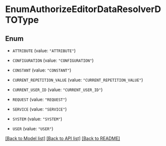 # EnumAuthorizeEditorDataResolverDTOType

## Enum


* `ATTRIBUTE` (value: `"ATTRIBUTE"`)

* `CONFIGURATION` (value: `"CONFIGURATION"`)

* `CONSTANT` (value: `"CONSTANT"`)

* `CURRENT_REPETITION_VALUE` (value: `"CURRENT_REPETITION_VALUE"`)

* `CURRENT_USER_ID` (value: `"CURRENT_USER_ID"`)

* `REQUEST` (value: `"REQUEST"`)

* `SERVICE` (value: `"SERVICE"`)

* `SYSTEM` (value: `"SYSTEM"`)

* `USER` (value: `"USER"`)


[[Back to Model list]](../README.md#documentation-for-models) [[Back to API list]](../README.md#documentation-for-api-endpoints) [[Back to README]](../README.md)


